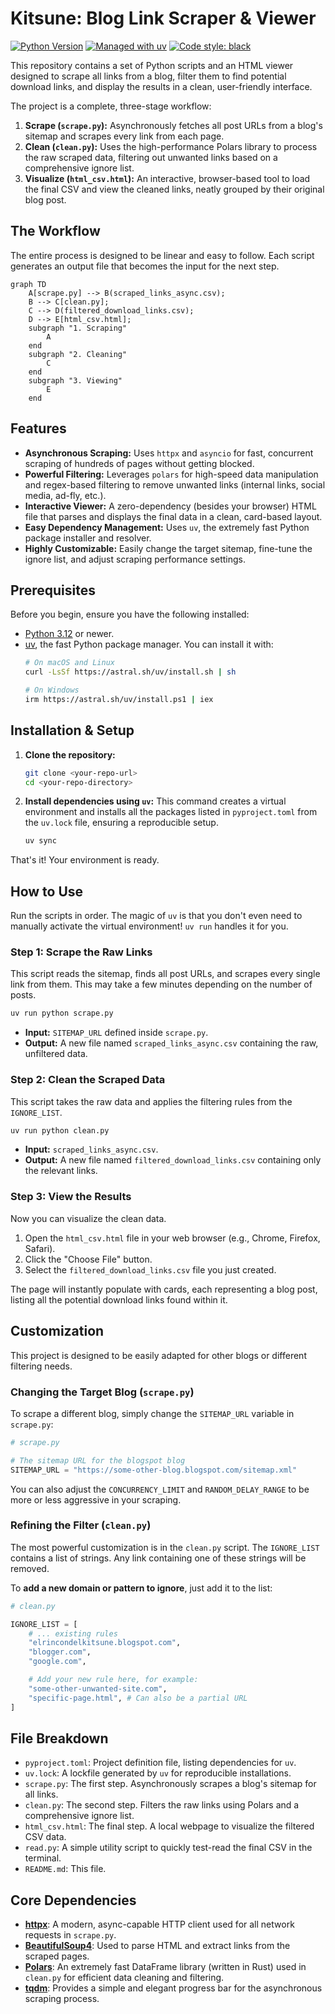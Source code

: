 # Kitsune: Blog Link Scraper & Viewer

[![Python Version](https://img.shields.io/badge/python-3.12%2B-blue.svg)](https://www.python.org/downloads/)
[![Managed with uv](https://img.shields.io/badge/managed%20with-uv-green.svg?style=flat)](https://github.com/astral-sh/uv)
[![Code style: black](https://img.shields.io/badge/code%20style-black-000000.svg)](https://github.com/psf/black)

This repository contains a set of Python scripts and an HTML viewer designed to scrape all links from a blog, filter them to find potential download links, and display the results in a clean, user-friendly interface.

The project is a complete, three-stage workflow:
1.  **Scrape (`scrape.py`):** Asynchronously fetches all post URLs from a blog's sitemap and scrapes every link from each page.
2.  **Clean (`clean.py`):** Uses the high-performance Polars library to process the raw scraped data, filtering out unwanted links based on a comprehensive ignore list.
3.  **Visualize (`html_csv.html`):** An interactive, browser-based tool to load the final CSV and view the cleaned links, neatly grouped by their original blog post.

## The Workflow

The entire process is designed to be linear and easy to follow. Each script generates an output file that becomes the input for the next step.

```mermaid
graph TD
    A[scrape.py] --> B(scraped_links_async.csv);
    B --> C[clean.py];
    C --> D(filtered_download_links.csv);
    D --> E[html_csv.html];
    subgraph "1. Scraping"
        A
    end
    subgraph "2. Cleaning"
        C
    end
    subgraph "3. Viewing"
        E
    end
```

## Features

-   **Asynchronous Scraping:** Uses `httpx` and `asyncio` for fast, concurrent scraping of hundreds of pages without getting blocked.
-   **Powerful Filtering:** Leverages `polars` for high-speed data manipulation and regex-based filtering to remove unwanted links (internal links, social media, ad-fly, etc.).
-   **Interactive Viewer:** A zero-dependency (besides your browser) HTML file that parses and displays the final data in a clean, card-based layout.
-   **Easy Dependency Management:** Uses `uv`, the extremely fast Python package installer and resolver.
-   **Highly Customizable:** Easily change the target sitemap, fine-tune the ignore list, and adjust scraping performance settings.

## Prerequisites

Before you begin, ensure you have the following installed:
-   [Python 3.12](https://www.python.org/downloads/) or newer.
-   [uv](https://github.com/astral-sh/uv), the fast Python package manager. You can install it with:
    ```bash
    # On macOS and Linux
    curl -LsSf https://astral.sh/uv/install.sh | sh

    # On Windows
    irm https://astral.sh/uv/install.ps1 | iex
    ```

## Installation & Setup

1.  **Clone the repository:**
    ```bash
    git clone <your-repo-url>
    cd <your-repo-directory>
    ```

2.  **Install dependencies using `uv`:**
    This command creates a virtual environment and installs all the packages listed in `pyproject.toml` from the `uv.lock` file, ensuring a reproducible setup.
    ```bash
    uv sync
    ```

That's it! Your environment is ready.

## How to Use

Run the scripts in order. The magic of `uv` is that you don't even need to manually activate the virtual environment! `uv run` handles it for you.

### Step 1: Scrape the Raw Links

This script reads the sitemap, finds all post URLs, and scrapes every single link from them. This may take a few minutes depending on the number of posts.

```bash
uv run python scrape.py
```

-   **Input:** `SITEMAP_URL` defined inside `scrape.py`.
-   **Output:** A new file named `scraped_links_async.csv` containing the raw, unfiltered data.

### Step 2: Clean the Scraped Data

This script takes the raw data and applies the filtering rules from the `IGNORE_LIST`.

```bash
uv run python clean.py
```

-   **Input:** `scraped_links_async.csv`.
-   **Output:** A new file named `filtered_download_links.csv` containing only the relevant links.

### Step 3: View the Results

Now you can visualize the clean data.

1.  Open the `html_csv.html` file in your web browser (e.g., Chrome, Firefox, Safari).
2.  Click the "Choose File" button.
3.  Select the `filtered_download_links.csv` file you just created.

The page will instantly populate with cards, each representing a blog post, listing all the potential download links found within it.



## Customization

This project is designed to be easily adapted for other blogs or different filtering needs.

### Changing the Target Blog (`scrape.py`)

To scrape a different blog, simply change the `SITEMAP_URL` variable in `scrape.py`:

```python
# scrape.py

# The sitemap URL for the blogspot blog
SITEMAP_URL = "https://some-other-blog.blogspot.com/sitemap.xml"
```

You can also adjust the `CONCURRENCY_LIMIT` and `RANDOM_DELAY_RANGE` to be more or less aggressive in your scraping.

### Refining the Filter (`clean.py`)

The most powerful customization is in the `clean.py` script. The `IGNORE_LIST` contains a list of strings. Any link containing one of these strings will be removed.

To **add a new domain or pattern to ignore**, just add it to the list:

```python
# clean.py

IGNORE_LIST = [
    # ... existing rules
    "elrincondelkitsune.blogspot.com",
    "blogger.com",
    "google.com",

    # Add your new rule here, for example:
    "some-other-unwanted-site.com",
    "specific-page.html", # Can also be a partial URL
]
```

## File Breakdown

-   `pyproject.toml`: Project definition file, listing dependencies for `uv`.
-   `uv.lock`: A lockfile generated by `uv` for reproducible installations.
-   `scrape.py`: The first step. Asynchronously scrapes a blog's sitemap for all links.
-   `clean.py`: The second step. Filters the raw links using Polars and a comprehensive ignore list.
-   `html_csv.html`: The final step. A local webpage to visualize the filtered CSV data.
-   `read.py`: A simple utility script to quickly test-read the final CSV in the terminal.
-   `README.md`: This file.

## Core Dependencies

-   [**httpx**](https://www.python-httpx.org/): A modern, async-capable HTTP client used for all network requests in `scrape.py`.
-   [**BeautifulSoup4**](https://www.crummy.com/software/BeautifulSoup/): Used to parse HTML and extract links from the scraped pages.
-   [**Polars**](https://pola.rs/): An extremely fast DataFrame library (written in Rust) used in `clean.py` for efficient data cleaning and filtering.
-   [**tqdm**](https://github.com/tqdm/tqdm): Provides a simple and elegant progress bar for the asynchronous scraping process.